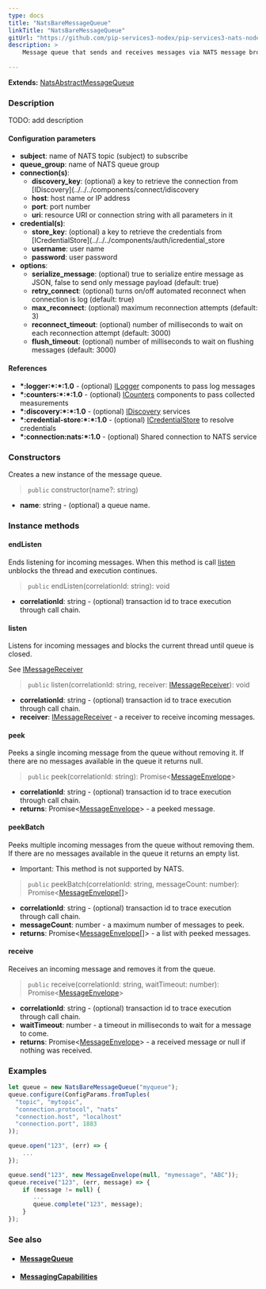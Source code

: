 ```yaml
---
type: docs
title: "NatsBareMessageQueue"
linkTitle: "NatsBareMessageQueue"
gitUrl: "https://github.com/pip-services3-nodex/pip-services3-nats-nodex"
description: >
    Message queue that sends and receives messages via NATS message broker.
    
---
```


**Extends:** [NatsAbstractMessageQueue](../nats_abstract_message_queue)


### Description

TODO: add description

#### Configuration parameters

- **subject**: name of NATS topic (subject) to subscribe
- **queue_group**: name of NATS queue group
- **connection(s)**:
    - **discovery_key**: (optional) a key to retrieve the connection from [IDiscovery](../../../components/connect/idiscovery
    - **host**: host name or IP address
    - **port**: port number
    - **uri**: resource URI or connection string with all parameters in it
- **credential(s)**:
    - **store_key**: (optional) a key to retrieve the credentials from [ICredentialStore](../../../components/auth/icredential_store
    - **username**: user name
    - **password**: user password
- **options**:
    - **serialize_message**: (optional) true to serialize entire message as JSON, false to send only message payload (default: true)
    - **retry_connect**: (optional) turns on/off automated reconnect when connection is log (default: true)
    - **max_reconnect**: (optional) maximum reconnection attempts (default: 3)
    - **reconnect_timeout**: (optional) number of milliseconds to wait on each reconnection attempt (default: 3000)
    - **flush_timeout**: (optional) number of milliseconds to wait on flushing messages (default: 3000)


#### References
- **\*:logger:\*:\*:1.0** - (optional) [ILogger](../../../components/log/ilogger) components to pass log messages
- **\*:counters:\*:\*:1.0** - (optional) [ICounters](../../../components/count/icounters) components to pass collected measurements
- **\*:discovery:\*:\*:1.0** - (optional) [IDiscovery](../../../components/connect/idiscovery) services
- **\*:credential-store:\*:\*:1.0** - (optional) [ICredentialStore](../../../components/auth/icredential_store) to resolve credentials
- **\*:connection:nats:\*:1.0** - (optional) Shared connection to NATS service


### Constructors
Creates a new instance of the message queue.

> `public` constructor(name?: string)

- **name**: string - (optional) a queue name.


### Instance methods

#### endListen
Ends listening for incoming messages.
When this method is call [listen](#listen) unblocks the thread and execution continues.

> `public` endListen(correlationId: string): void

- **correlationId**: string - (optional) transaction id to trace execution through call chain.


#### listen
Listens for incoming messages and blocks the current thread until queue is closed.

See [IMessageReceiver](../../../messaging/queues/imessage_receiver)

> `public` listen(correlationId: string, receiver: [IMessageReceiver](../../../messaging/queues/imessage_receiver)): void

- **correlationId**: string - (optional) transaction id to trace execution through call chain.
- **receiver**: [IMessageReceiver](../../../messaging/queues/imessage_receiver) - a receiver to receive incoming messages.


#### peek
Peeks a single incoming message from the queue without removing it.
If there are no messages available in the queue it returns null.

> `public` peek(correlationId: string): Promise<[MessageEnvelope](../../../messaging/queues/message_envelope)>

- **correlationId**: string - (optional) transaction id to trace execution through call chain.
- **returns**: Promise<[MessageEnvelope](../../../messaging/queues/message_envelope)> - a peeked message.

#### peekBatch
Peeks multiple incoming messages from the queue without removing them.
If there are no messages available in the queue it returns an empty list.

- Important: This method is not supported by NATS.

> `public` peekBatch(correlationId: string, messageCount: number): Promise<[MessageEnvelope[]](../../../messaging/queues/message_envelope)>

- **correlationId**: string - (optional) transaction id to trace execution through call chain.
- **messageCount**: number - a maximum number of messages to peek.
- **returns**: Promise<[MessageEnvelope[]](../../../messaging/queues/message_envelope)> - a list with peeked messages.

#### receive
Receives an incoming message and removes it from the queue.

> `public` receive(correlationId: string, waitTimeout: number): Promise<[MessageEnvelope](../../../messaging/queues/message_envelope)>

- **correlationId**: string - (optional) transaction id to trace execution through call chain.
- **waitTimeout**: number - a timeout in milliseconds to wait for a message to come.
- **returns**: Promise<[MessageEnvelope](../../../messaging/queues/message_envelope)> - a received message or null if nothing was received.


### Examples

```typescript
let queue = new NatsBareMessageQueue("myqueue");
queue.configure(ConfigParams.fromTuples(
  "topic", "mytopic",
  "connection.protocol", "nats"
  "connection.host", "localhost"
  "connection.port", 1883
));

queue.open("123", (err) => {
    ...
});

queue.send("123", new MessageEnvelope(null, "mymessage", "ABC"));
queue.receive("123", (err, message) => {
    if (message != null) {
       ...
       queue.complete("123", message);
    }
});
```


### See also
- #### [MessageQueue](../../../messaging/queues/message_queue)
- #### [MessagingCapabilities](../../../messaging/queues/messaging_capabilities)